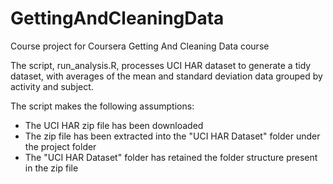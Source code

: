 # GettingAndCleaningData
Course project for Coursera Getting And Cleaning Data course

The script, run_analysis.R, processes UCI HAR dataset to generate a tidy dataset, with averages of the mean and standard deviation data grouped by activity and subject.

The script makes the following assumptions:
* The UCI HAR zip file has been downloaded
* The zip file has been extracted into the "UCI HAR Dataset" folder under the project folder
* The "UCI HAR Dataset" folder has retained the folder structure present in the zip file

